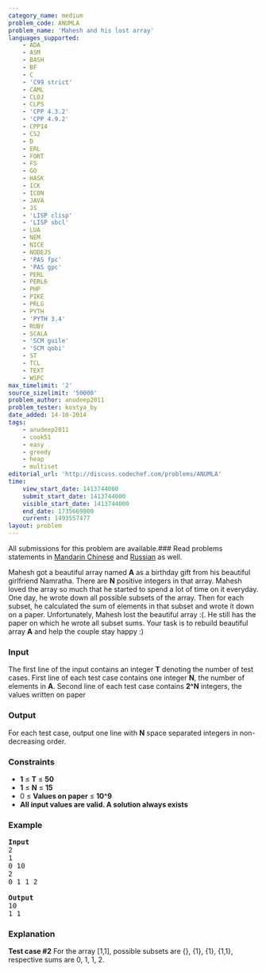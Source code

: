 ```yaml
---
category_name: medium
problem_code: ANUMLA
problem_name: 'Mahesh and his lost array'
languages_supported:
    - ADA
    - ASM
    - BASH
    - BF
    - C
    - 'C99 strict'
    - CAML
    - CLOJ
    - CLPS
    - 'CPP 4.3.2'
    - 'CPP 4.9.2'
    - CPP14
    - CS2
    - D
    - ERL
    - FORT
    - FS
    - GO
    - HASK
    - ICK
    - ICON
    - JAVA
    - JS
    - 'LISP clisp'
    - 'LISP sbcl'
    - LUA
    - NEM
    - NICE
    - NODEJS
    - 'PAS fpc'
    - 'PAS gpc'
    - PERL
    - PERL6
    - PHP
    - PIKE
    - PRLG
    - PYTH
    - 'PYTH 3.4'
    - RUBY
    - SCALA
    - 'SCM guile'
    - 'SCM qobi'
    - ST
    - TCL
    - TEXT
    - WSPC
max_timelimit: '2'
source_sizelimit: '50000'
problem_author: anudeep2011
problem_tester: kostya_by
date_added: 14-10-2014
tags:
    - anudeep2011
    - cook51
    - easy
    - greedy
    - heap
    - multiset
editorial_url: 'http://discuss.codechef.com/problems/ANUMLA'
time:
    view_start_date: 1413744000
    submit_start_date: 1413744000
    visible_start_date: 1413744000
    end_date: 1735669800
    current: 1493557477
layout: problem
---
```

All submissions for this problem are available.###  Read problems statements in [Mandarin Chinese](http://www.codechef.com/download/translated/COOK51/mandarin/ANUMLA.pdf) and [Russian](http://www.codechef.com/download/translated/COOK51/russian/ANUMLA.pdf) as well.

Mahesh got a beautiful array named **A** as a birthday gift from his beautiful girlfriend Namratha. There are **N** positive integers in that array. Mahesh loved the array so much that he started to spend a lot of time on it everyday. One day, he wrote down all possible subsets of the array. Then for each subset, he calculated the sum of elements in that subset and wrote it down on a paper. Unfortunately, Mahesh lost the beautiful array :(. He still has the paper on which he wrote all subset sums. Your task is to rebuild beautiful array **A** and help the couple stay happy :)

### Input

The first line of the input contains an integer **T** denoting the number of test cases.
First line of each test case contains one integer **N**, the number of elements in **A**.
Second line of each test case contains **2^N** integers, the values written on paper

### Output

For each test case, output one line with **N** space separated integers in non-decreasing order.

### Constraints

- **1** ≤ **T** ≤ **50**
- **1** ≤ **N** ≤ **15**
- 0 ≤ **Values on paper** ≤ **10^9**
- **All input values are valid. A solution always exists**

### Example

<pre><b>Input</b>
2
1
0 10
2
0 1 1 2

<b>Output</b>
10
1 1
</pre>
### Explanation

**Test case #2**
For the array \[1,1\], possible subsets are {}, {1}, {1}, {1,1}, respective sums are 0, 1, 1, 2.
